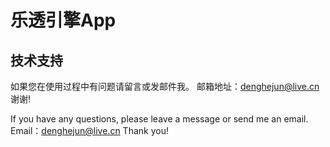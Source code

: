 # 乐透引擎App

## 技术支持
如果您在使用过程中有问题请留言或发邮件我。
邮箱地址：denghejun@live.cn
谢谢!


If you have any questions, please leave a message or send me an email.
Email：denghejun@live.cn
Thank you!
